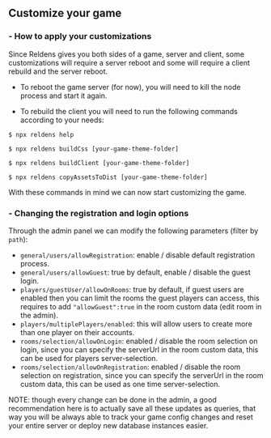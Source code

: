 ## Customize your game

### - How to apply your customizations

Since Reldens gives you both sides of a game, server and client, some customizations will require a server reboot and some will require a client rebuild and the server reboot.

- To reboot the game server (for now), you will need to kill the node process and start it again.

- To rebuild the client you will need to run the following commands according to your needs:

```
$ npx reldens help

$ npx reldens buildCss [your-game-theme-folder]

$ npx reldens buildClient [your-game-theme-folder]

$ npx reldens copyAssetsToDist [your-game-theme-folder]
```

With these commands in mind we can now start customizing the game.

### - Changing the registration and login options

Through the admin panel we can modify the following parameters (filter by `path`):

- `general/users/allowRegistration`: enable / disable default registration process.
- `general/users/allowGuest`: true by default, enable / disable the guest login.
- `players/guestUser/allowOnRooms`: true by default, if guest users are enabled then you can limit the rooms the guest players can access, this requires to add `"allowGuest":true` in the room custom data (edit room in the admin). 
- `players/multiplePlayers/enabled`: this will allow users to create more than one player on their accounts.
- `rooms/selection/allowOnLogin`: enabled / disable the room selection on login, since you can specify the serverUrl in the room custom data, this can be used for players server-selection.
- `rooms/selection/allowOnRegistration`: enabled / disable the room selection on registration, since you can specify the serverUrl in the room custom data, this can be used as one time server-selection.

NOTE: though every change can be done in the admin, a good recommendation here is to actually save all these updates as queries, that way you will be always able to track your game config changes and reset your entire server or deploy new database instances easier.  


###  

